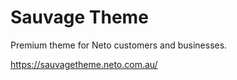 # Sauvage Theme

Premium theme for Neto customers and businesses.

https://sauvagetheme.neto.com.au/